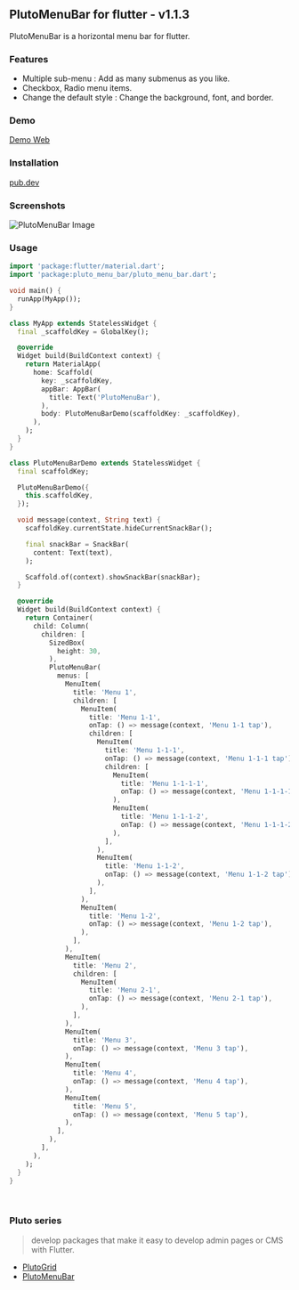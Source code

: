 ## PlutoMenuBar for flutter - v1.1.3

PlutoMenuBar is a horizontal menu bar for flutter.

### Features
- Multiple sub-menu : Add as many submenus as you like.
- Checkbox, Radio menu items.
- Change the default style : Change the background, font, and border.

### Demo
[Demo Web](https://bosskmk.github.io/pluto_menu_bar/build/web/index.html)

### Installation
[pub.dev](https://pub.dev/packages/pluto_menu_bar)

### Screenshots

![PlutoMenuBar Image](https://bosskmk.github.io/images/pluto_menu_bar_img1.gif)

### Usage
```dart
import 'package:flutter/material.dart';
import 'package:pluto_menu_bar/pluto_menu_bar.dart';

void main() {
  runApp(MyApp());
}

class MyApp extends StatelessWidget {
  final _scaffoldKey = GlobalKey();

  @override
  Widget build(BuildContext context) {
    return MaterialApp(
      home: Scaffold(
        key: _scaffoldKey,
        appBar: AppBar(
          title: Text('PlutoMenuBar'),
        ),
        body: PlutoMenuBarDemo(scaffoldKey: _scaffoldKey),
      ),
    );
  }
}

class PlutoMenuBarDemo extends StatelessWidget {
  final scaffoldKey;

  PlutoMenuBarDemo({
    this.scaffoldKey,
  });

  void message(context, String text) {
    scaffoldKey.currentState.hideCurrentSnackBar();

    final snackBar = SnackBar(
      content: Text(text),
    );

    Scaffold.of(context).showSnackBar(snackBar);
  }

  @override
  Widget build(BuildContext context) {
    return Container(
      child: Column(
        children: [
          SizedBox(
            height: 30,
          ),
          PlutoMenuBar(
            menus: [
              MenuItem(
                title: 'Menu 1',
                children: [
                  MenuItem(
                    title: 'Menu 1-1',
                    onTap: () => message(context, 'Menu 1-1 tap'),
                    children: [
                      MenuItem(
                        title: 'Menu 1-1-1',
                        onTap: () => message(context, 'Menu 1-1-1 tap'),
                        children: [
                          MenuItem(
                            title: 'Menu 1-1-1-1',
                            onTap: () => message(context, 'Menu 1-1-1-1 tap'),
                          ),
                          MenuItem(
                            title: 'Menu 1-1-1-2',
                            onTap: () => message(context, 'Menu 1-1-1-2 tap'),
                          ),
                        ],
                      ),
                      MenuItem(
                        title: 'Menu 1-1-2',
                        onTap: () => message(context, 'Menu 1-1-2 tap'),
                      ),
                    ],
                  ),
                  MenuItem(
                    title: 'Menu 1-2',
                    onTap: () => message(context, 'Menu 1-2 tap'),
                  ),
                ],
              ),
              MenuItem(
                title: 'Menu 2',
                children: [
                  MenuItem(
                    title: 'Menu 2-1',
                    onTap: () => message(context, 'Menu 2-1 tap'),
                  ),
                ],
              ),
              MenuItem(
                title: 'Menu 3',
                onTap: () => message(context, 'Menu 3 tap'),
              ),
              MenuItem(
                title: 'Menu 4',
                onTap: () => message(context, 'Menu 4 tap'),
              ),
              MenuItem(
                title: 'Menu 5',
                onTap: () => message(context, 'Menu 5 tap'),
              ),
            ],
          ),
        ],
      ),
    );
  }
}
```

<br>

### Pluto series
> develop packages that make it easy to develop admin pages or CMS with Flutter.
* [PlutoGrid](https://github.com/bosskmk/pluto_grid)
* [PlutoMenuBar](https://github.com/bosskmk/pluto_menu_bar)